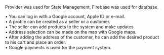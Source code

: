 Provider was used for State Management, Firebase was used for database.

• You can log in with a Google account, Apple ID or e-mail.  
• A profile can be created as a seller or a customer.  
• The seller can add products to the system and make updates.  
• Address selection can be made on the map with Google maps.  
• After adding the address of the customer, he can add the desired product to his cart and place an order.  
• Google payments is used for the payment system.
